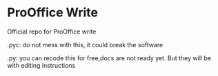 # ProOffice Write
Official repo for ProOffice write

.pyc: do not mess with this, it could break the software

.py: you can recode this for free,docs are not ready yet. But they will be with editing instructions
